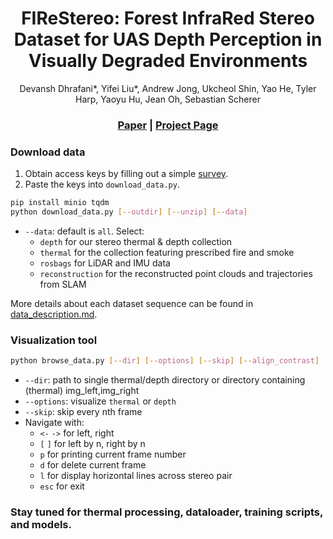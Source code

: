 <p align="center">

  <h1 align="center">FIReStereo: Forest InfraRed Stereo Dataset for UAS Depth Perception in Visually Degraded Environments</h1>
  <p align="center">
  Devansh Dhrafani*, Yifei Liu*, Andrew Jong, Ukcheol Shin, Yao He, Tyler Harp, Yaoyu Hu, Jean Oh, Sebastian Scherer</p>
  <h3 align="center"><a href="http://arxiv.org/abs/2409.07715">Paper</a> | <a href="https://firestereo.github.io/">Project Page</a></h3>

</p>

### Download data
1. Obtain access keys by filling out a simple [survey](https://forms.gle/Vor6LEKXtk6FCaxj9).
2. Paste the keys into `download_data.py`.
```bash
pip install minio tqdm
python download_data.py [--outdir] [--unzip] [--data]
```
- `--data`: default is `all`. Select:
  - `depth` for our stereo thermal & depth collection
  - `thermal` for the collection featuring prescribed fire and smoke
  - `rosbags` for LiDAR and IMU data
  - `reconstruction` for the reconstructed point clouds and trajectories from SLAM

More details about each dataset sequence can be found in [data_description.md](data_description.md).


### Visualization tool
````bash
python browse_data.py [--dir] [--options] [--skip] [--align_contrast]
````
- `--dir`: path to single thermal/depth directory or directory containing (thermal) img_left,img_right
- `--options`: visualize `thermal` or `depth`
- `--skip`: skip every nth frame
- Navigate with:
  - `<-` `->` for left, right
  - `[` `]` for left by n, right by n
  - `p` for printing current frame number
  - `d` for delete current frame
  - `l` for display horizontal lines across stereo pair
  - `esc` for exit

### Stay tuned for thermal processing, dataloader, training scripts, and models.